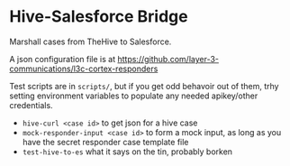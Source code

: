 # Hive-Salesforce Bridge

Marshall cases from TheHive to Salesforce.

A json configuration file is at https://github.com/layer-3-communications/l3c-cortex-responders

Test scripts are in `scripts/`, but if you get odd behavoir out of them, trhy setting environment variables to populate any needed apikey/other credentials.

  * `hive-curl <case id>` to get json for a hive case
  * `mock-responder-input <case id>` to form a mock input, as long as you have the secret responder case template file
  * `test-hive-to-es` what it says on the tin, probably borken
